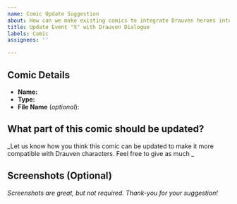 ```yaml
---
name: Comic Update Suggestion
about: How can we make existing comics to integrate Drauven heroes into the world?
title: Update Event "X" with Drauven Dialogue
labels: Comic
assignees: ''

---
```


## Comic Details
* **Name:** 
* **Type:** 
* **File Name** (_optional_): 

## What part of this comic should be updated?
_Let us know how you think this comic can be updated to make it more compatible with Drauven characters. Feel free to give as much _

## Screenshots (Optional)
_Screenshots are great, but not required._
_Thank-you for your suggestion!_

